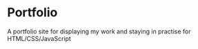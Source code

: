 # Portfolio
A portfolio site for displaying my work and staying in practise for HTML/CSS/JavaScript

